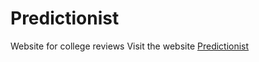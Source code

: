 # Predictionist
Website for college reviews
Visit the website <a href="https://predictionist-d0e56.firebaseapp.com" target="_blank">Predictionist</a>
